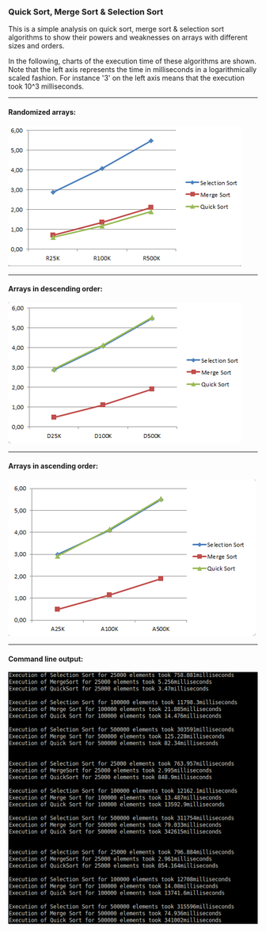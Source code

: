 ### Quick Sort, Merge Sort & Selection Sort
This is a simple analysis on quick sort, merge sort & selection sort algorithms to show their powers and weaknesses on arrays with different sizes and orders. 


In the following, charts of the execution time of these algorithms are shown. Note that the left axis represents the time in milliseconds in a logarithmically scaled fashion.
For instance '3' on the left axis means that the execution took 10^3 milliseconds.
___
#### Randomized arrays:
![alt text](https://github.com/Ulkudas/algorithms-data-structures-collection/blob/master/Quick%20Sort%2C%20Merge%20Sort%2C%20Selection%20Sort/Randomized.PNG "Chart 1")
___

#### Arrays in descending order:
![alt text](https://github.com/Ulkudas/algorithms-data-structures-collection/blob/master/Quick%20Sort%2C%20Merge%20Sort%2C%20Selection%20Sort/Descending.PNG "Chart 2")
___

#### Arrays in ascending order:
![alt text](https://github.com/Ulkudas/algorithms-data-structures-collection/blob/master/Quick%20Sort%2C%20Merge%20Sort%2C%20Selection%20Sort/Ascending.PNG "Chart 3")
___

#### Command line output:
![alt text](https://github.com/Ulkudas/algorithms-data-structures-collection/blob/master/Quick%20Sort%2C%20Merge%20Sort%2C%20Selection%20Sort/Command%20line%20output.png "Command line output")


